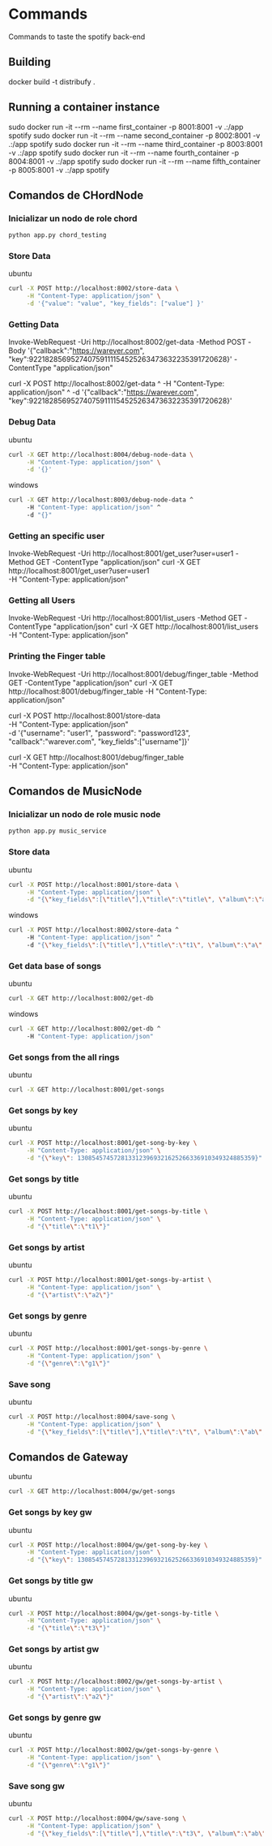 # Commands

Commands to taste the spotify back-end

## Building

docker build -t distribufy .

## Running a container instance

sudo docker run -it --rm --name first_container -p 8001:8001 -v .\:/app spotify
sudo docker run -it --rm --name second_container -p 8002:8001 -v .\:/app spotify
sudo docker run -it --rm --name third_container -p 8003:8001 -v .\:/app spotify
sudo docker run -it --rm --name fourth_container -p 8004:8001 -v .\:/app spotify
sudo docker run -it --rm --name fifth_container -p 8005:8001 -v .\:/app spotify

## Comandos de CHordNode

### Inicializar un nodo de role chord

``` bash
python app.py chord_testing
```

### Store Data

ubuntu

``` bash
curl -X POST http://localhost:8002/store-data \
     -H "Content-Type: application/json" \
     -d '{"value": "value", "key_fields": ["value"] }'
```

### Getting Data

Invoke-WebRequest -Uri http://localhost:8002/get-data -Method POST -Body '{"callback":"https://warever.com", "key":922182856952740759111154525263473632235391720628}' -ContentType "application/json"

curl -X POST http://localhost:8002/get-data ^
     -H "Content-Type: application/json" ^
     -d '{"callback":"https://warever.com", "key":922182856952740759111154525263473632235391720628}'

### Debug Data

ubuntu

``` bash
curl -X GET http://localhost:8004/debug-node-data \
     -H "Content-Type: application/json" \
     -d '{}'
```

windows

``` bash
curl -X GET http://localhost:8003/debug-node-data ^
     -H "Content-Type: application/json" ^
     -d "{}"
```

### Getting an specific user

Invoke-WebRequest -Uri http://localhost:8001/get_user?user=user1 -Method GET -ContentType "application/json"
curl -X GET http://localhost:8001/get_user?user=user1 \
     -H "Content-Type: application/json"

### Getting all Users

Invoke-WebRequest -Uri http://localhost:8001/list_users -Method GET -ContentType "application/json"
curl -X GET http://localhost:8001/list_users \
     -H "Content-Type: application/json"

### Printing the Finger table

Invoke-WebRequest -Uri http://localhost:8001/debug/finger_table -Method GET -ContentType "application/json"
curl -X GET http://localhost:8001/debug/finger_table \-H "Content-Type: application/json"

curl -X POST http://localhost:8001/store-data \
     -H "Content-Type: application/json" \
     -d '{"username": "user1", "password": "password123", "callback":"warever.com", "key_fields":["username"]}'

curl -X GET http://localhost:8001/debug/finger_table \
     -H "Content-Type: application/json"

## Comandos de MusicNode

### Inicializar un nodo de role music node

``` bash
python app.py music_service
```

### Store data

ubuntu

``` bash
curl -X POST http://localhost:8001/store-data \
     -H "Content-Type: application/json" \
     -d "{\"key_fields\":[\"title\"],\"title\":\"title\", \"album\":\"ab\", \"genre\":\"g1\", \"artist\":\"a2\"}"
```

windows

``` bash
curl -X POST http://localhost:8002/store-data ^
     -H "Content-Type: application/json" ^
     -d "{\"key_fields\":[\"title\"],\"title\":\"t1\", \"album\":\"a\", \"genre\":\"g\", \"artist\":\"a\", \"callback\": \"http://a.com\"}"
```

### Get data base of songs

ubuntu

``` bash
curl -X GET http://localhost:8002/get-db
```

windows

``` bash
curl -X GET http://localhost:8002/get-db ^
     -H "Content-Type: application/json"
```

### Get songs from the all rings

ubuntu

``` bash
curl -X GET http://localhost:8001/get-songs 
```

### Get songs by key

ubuntu

``` bash
curl -X POST http://localhost:8001/get-song-by-key \
     -H "Content-Type: application/json" \
     -d "{\"key\": 1308545745728133123969321625266336910349324885359}"
```

### Get songs by title

ubuntu

``` bash
curl -X POST http://localhost:8001/get-songs-by-title \
     -H "Content-Type: application/json" \
     -d "{\"title\":\"t1\"}"
```

### Get songs by artist

ubuntu

``` bash
curl -X POST http://localhost:8001/get-songs-by-artist \
     -H "Content-Type: application/json" \
     -d "{\"artist\":\"a2\"}"
```

### Get songs by genre

ubuntu

``` bash
curl -X POST http://localhost:8001/get-songs-by-genre \
     -H "Content-Type: application/json" \
     -d "{\"genre\":\"g1\"}"
```

### Save song

ubuntu

``` bash
curl -X POST http://localhost:8004/save-song \
     -H "Content-Type: application/json" \
     -d "{\"key_fields\":[\"title\"],\"title\":\"t\", \"album\":\"ab\", \"genre\":\"g1\", \"artist\":\"a2\", \"total_size\": 45455}"
```

## Comandos de Gateway

ubuntu

``` bash
curl -X GET http://localhost:8004/gw/get-songs
```

### Get songs by key gw

ubuntu

``` bash
curl -X POST http://localhost:8004/gw/get-song-by-key \
     -H "Content-Type: application/json" \
     -d "{\"key\": 1308545745728133123969321625266336910349324885359}"
```

### Get songs by title gw

ubuntu

``` bash
curl -X POST http://localhost:8004/gw/get-songs-by-title \
     -H "Content-Type: application/json" \
     -d "{\"title\":\"t3\"}"
```

### Get songs by artist gw

ubuntu

``` bash
curl -X POST http://localhost:8002/gw/get-songs-by-artist \
     -H "Content-Type: application/json" \
     -d "{\"artist\":\"a2\"}"
```

### Get songs by genre gw

ubuntu

``` bash
curl -X POST http://localhost:8002/gw/get-songs-by-genre \
     -H "Content-Type: application/json" \
     -d "{\"genre\":\"g1\"}"
```

### Save song gw

ubuntu

``` bash
curl -X POST http://localhost:8004/gw/save-song \
     -H "Content-Type: application/json" \
     -d "{\"key_fields\":[\"title\"],\"title\":\"t3\", \"album\":\"ab\", \"genre\":\"g1\", \"artist\":\"a2\", \"total_size\": 45455}"
```
